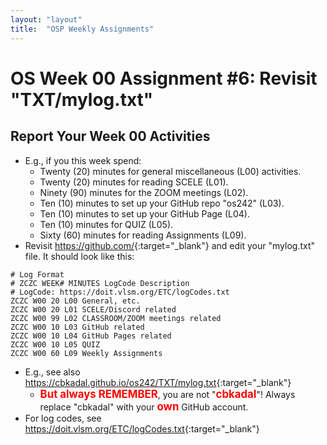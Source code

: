 ```yaml
---
layout: "layout"
title:  "OSP Weekly Assignments"
---
```


# OS Week 00 Assignment #6: Revisit "TXT/mylog.txt"

## Report Your Week 00 Activities

* E.g., if you this week spend:
  * Twenty (20) minutes for general miscellaneous (L00) activities.
  * Twenty (20) minutes for reading SCELE (L01).
  * Ninety (90) minutes for the ZOOM meetings (L02).
  * Ten (10) minutes to set up your GitHub repo "os242" (L03).
  * Ten (10) minutes to set up your GitHub Page (L04).
  * Ten (10) minutes for QUIZ (L05).
  * Sixty (60) minutes for reading Assignments (L09).
* Revisit <https://github.com/>{:target="_blank"} and edit your "mylog.txt" file. It should look like this:

```
# Log Format
# ZCZC WEEK# MINUTES LogCode Description
# LogCode: https://doit.vlsm.org/ETC/logCodes.txt
ZCZC W00 20 L00 General, etc.
ZCZC W00 20 L01 SCELE/Discord related
ZCZC W00 99 L02 CLASSROOM/ZOOM meetings related
ZCZC W00 10 L03 GitHub related
ZCZC W00 10 L04 GitHub Pages related
ZCZC W00 10 L05 QUIZ
ZCZC W00 60 L09 Weekly Assignments

```

* E.g., see also <https://cbkadal.github.io/os242/TXT/mylog.txt>{:target="_blank"}
  * <span style="color:red; font-weight:bold; font-size:larger;">But always REMEMBER</span>,
  you are not "<span style="color:red; font-weight:bold; font-size:larger;">cbkadal</span>"!
  Always replace "cbkadal" with your
  <span style="color:red; font-weight:bold; font-size:larger;">own</span>
  GitHub account.
* For log codes, see <https://doit.vlsm.org/ETC/logCodes.txt>{:target="_blank"}

<br id="endofpage"><br>

